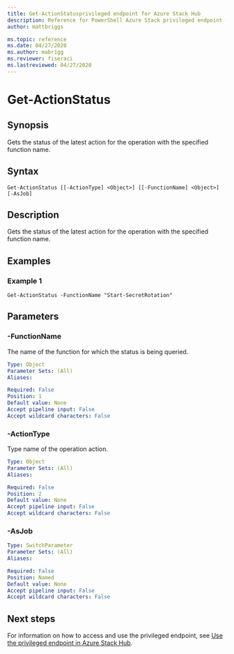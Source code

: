 ```yaml
---
title: Get-ActionStatusprivileged endpoint for Azure Stack Hub
description: Reference for PowerShell Azure Stack privileged endpoint - Get-ActionStatus
author: mattbriggs

ms.topic: reference
ms.date: 04/27/2020
ms.author: mabrigg
ms.reviewer: fiseraci
ms.lastreviewed: 04/27/2020
---
```


# Get-ActionStatus

## Synopsis
Gets the status of the latest action for the operation with the specified function name.

## Syntax

```
Get-ActionStatus [[-ActionType] <Object>] [[-FunctionName] <Object>] [-AsJob]
```

## Description
Gets the status of the latest action for the operation with the specified function name.

## Examples

### Example 1
```
Get-ActionStatus -FunctionName "Start-SecretRotation"
```

## Parameters

### -FunctionName
The name of the function for which the status is being queried.

```yaml
Type: Object
Parameter Sets: (All)
Aliases:

Required: False
Position: 1
Default value: None
Accept pipeline input: False
Accept wildcard characters: False
```

### -ActionType
Type name of the operation action.

```yaml
Type: Object
Parameter Sets: (All)
Aliases:

Required: False
Position: 2
Default value: None
Accept pipeline input: False
Accept wildcard characters: False
```

### -AsJob


```yaml
Type: SwitchParameter
Parameter Sets: (All)
Aliases:

Required: False
Position: Named
Default value: None
Accept pipeline input: False
Accept wildcard characters: False
```

## Next steps

For information on how to access and use the privileged endpoint, see [Use the privileged endpoint in Azure Stack Hub](../../operator/azure-stack-privileged-endpoint.md).
